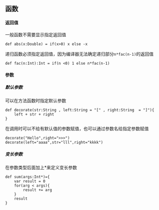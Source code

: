 ## 函数

#### 返回值

一般函数不需要显示指定返回值

    def abs(x:Double) = if(x>0) x else -x

递归函数必须指定返回值，因为编译器无法确定递归部分`n*fac(n-1)`的返回值

    def fac(n:Int):Int = if(n <0) 1 else n*fac(n-1)
    
#### 参数

##### 默认参数

可以在方法函数时指定默认参数

    def decorate(str:String , left:String = "[" , right:String  = "]"){
        left + str + right
    }
    
 在调用时可以不给有默认值的参数赋值，也可以通过参数名给指定参数赋值
 
    decorate("Hello",right=">>>")
    decorate(left="aaaa",str="lll",right="kkkk")
    
##### 变长参数

在参数类型后面加上*来定义变长参数

    def sum(args:Int*)={
        var result = 0
        for(arg < args){
            result += arg
        }
        result
    }
